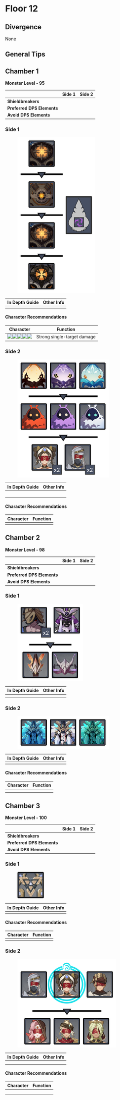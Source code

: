 # Floor 12

## Divergence <a href="#general-tips" id="general-tips"></a>

None

## General Tips



## Chamber 1

**Monster Level - 95**

|                            | Side 1 | Side 2 |
| -------------------------- | :----: | :----: |
| **Shieldbreakers**         |        |        |
| **Preferred DPS Elements** |        |        |
| **Avoid DPS Elements**     |        |        |



### Side 1

<figure><img src="../../.gitbook/assets/12-1-1v34.png" alt=""><figcaption></figcaption></figure>

| In Depth Guide | Other Info |
| -------------- | ---------- |
|                |            |



#### Character Recommendations

| Character                                                                                                                                                                                                                                                                 | Function                    |
| ------------------------------------------------------------------------------------------------------------------------------------------------------------------------------------------------------------------------------------------------------------------------- | --------------------------- |
| ![](../../.gitbook/assets/ui\_avataricon\_hutao.png)![](../../.gitbook/assets/ui\_avataricon\_yoimiya.png)![](../../.gitbook/assets/ui\_avataricon\_fischl.png)![](../../.gitbook/assets/ui\_avataricon\_xingqiu.png)![](../../.gitbook/assets/UI\_AvatarIcon\_Yelan.png) | Strong single-target damage |

### Side 2

<figure><img src="../../.gitbook/assets/12-1-2v34.png" alt=""><figcaption></figcaption></figure>

| In Depth Guide | Other Info |
| -------------- | ---------- |
|                |            |
|                |            |
|                |            |
|                |            |



#### Character Recommendations

| Character | Function |
| --------- | -------- |
|           |          |

## Chamber 2

**Monster Level - 98**

|                            | Side 1 | Side 2 |
| -------------------------- | :----: | :----: |
| **Shieldbreakers**         |        |        |
| **Preferred DPS Elements** |        |        |
| **Avoid DPS Elements**     |        |        |

### Side 1

<figure><img src="../../.gitbook/assets/12-2-1v34.png" alt=""><figcaption></figcaption></figure>

| In Depth Guide | Other Info |
| -------------- | ---------- |
|                |            |
|                |            |



### Side 2

<figure><img src="../../.gitbook/assets/12-2-2v34.png" alt=""><figcaption></figcaption></figure>

| In Depth Guide | Other Info |
| -------------- | ---------- |
|                |            |



#### Character Recommendations

| Character | Function |
| --------- | -------- |
|           |          |
|           |          |

## Chamber 3

**Monster Level - 100**

|                            | Side 1 | Side 2 |
| -------------------------- | :----: | :----: |
| **Shieldbreakers**         |        |        |
| **Preferred DPS Elements** |        |        |
| **Avoid DPS Elements**     |        |        |

### Side 1

<figure><img src="../../.gitbook/assets/ASIMON.png" alt=""><figcaption></figcaption></figure>

| In Depth Guide | Other Info |
| -------------- | ---------- |
|                |            |



#### Character Recommendations

| Character | Function |
| --------- | -------- |
|           |          |

### Side 2

<figure><img src="../../.gitbook/assets/12-3-2v34.png" alt=""><figcaption></figcaption></figure>

| In Depth Guide | Other Info |
| -------------- | ---------- |
|                |            |
|                |            |



#### Character Recommendations

| Character | Function |
| --------- | -------- |
|           |          |
|           |          |
|           |          |
